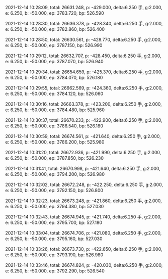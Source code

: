 2021-12-14 10:28:09, total: 26631.248, p: -429.000, delta:6.250 手, g:2.000, e: 6.250, b: -50.000, ep: 3783.720, bp: 526.590

2021-12-14 10:28:30, total: 26636.378, p: -428.340, delta:6.250 手, g:2.000, e: 6.250, b: -50.000, ep: 3782.860, bp: 526.400

2021-12-14 10:28:50, total: 26630.561, p: -428.770, delta:6.250 手, g:2.000, e: 6.250, b: -50.000, ep: 3787.150, bp: 526.990

2021-12-14 10:29:12, total: 26632.707, p: -428.450, delta:6.250 手, g:2.000, e: 6.250, b: -50.000, ep: 3787.070, bp: 526.940

2021-12-14 10:29:34, total: 26654.659, p: -425.370, delta:6.250 手, g:2.000, e: 6.250, b: -50.000, ep: 3784.070, bp: 526.180

2021-12-14 10:29:55, total: 26662.569, p: -424.360, delta:6.250 手, g:2.000, e: 6.250, b: -50.000, ep: 3784.120, bp: 526.060

2021-12-14 10:30:16, total: 26663.378, p: -423.200, delta:6.250 手, g:2.000, e: 6.250, b: -50.000, ep: 3784.480, bp: 525.960

2021-12-14 10:30:37, total: 26670.233, p: -422.900, delta:6.250 手, g:2.000, e: 6.250, b: -50.000, ep: 3786.540, bp: 526.180

2021-12-14 10:30:59, total: 26674.561, p: -421.640, delta:6.250 手, g:2.000, e: 6.250, b: -50.000, ep: 3786.200, bp: 525.980

2021-12-14 10:31:20, total: 26672.936, p: -421.990, delta:6.250 手, g:2.000, e: 6.250, b: -50.000, ep: 3787.850, bp: 526.230

2021-12-14 10:31:41, total: 26670.998, p: -421.640, delta:6.250 手, g:2.000, e: 6.250, b: -50.000, ep: 3794.200, bp: 526.980

2021-12-14 10:32:02, total: 26672.248, p: -422.250, delta:6.250 手, g:2.000, e: 6.250, b: -50.000, ep: 3792.150, bp: 526.800

2021-12-14 10:32:23, total: 26673.248, p: -421.860, delta:6.250 手, g:2.000, e: 6.250, b: -50.000, ep: 3794.380, bp: 527.030

2021-12-14 10:32:43, total: 26674.945, p: -421.740, delta:6.250 手, g:2.000, e: 6.250, b: -50.000, ep: 3795.700, bp: 527.180

2021-12-14 10:33:04, total: 26674.706, p: -421.080, delta:6.250 手, g:2.000, e: 6.250, b: -50.000, ep: 3795.160, bp: 527.030

2021-12-14 10:33:26, total: 26673.730, p: -422.650, delta:6.250 手, g:2.000, e: 6.250, b: -50.000, ep: 3793.190, bp: 526.980

2021-12-14 10:33:46, total: 26674.824, p: -420.030, delta:6.250 手, g:2.000, e: 6.250, b: -50.000, ep: 3792.290, bp: 526.540